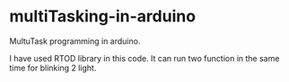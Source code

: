 # multiTasking-in-arduino
MultuTask programming in arduino.

I have used RTOD library in this code.
It can run two function in the same time for blinking 2 light.

